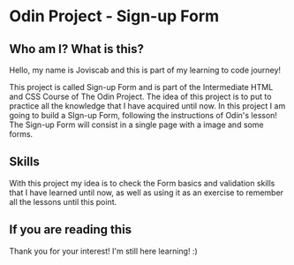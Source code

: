 # Odin Project - Sign-up Form

## Who am I? What is this?

Hello, my name is Joviscab and this is part of my learning to code journey!

This project is called Sign-up Form and is part of the Intermediate HTML and CSS Course of The Odin Project. The idea of this project is to put to practice all the knowledge that I have acquired until now. In this project I am going to build a SIgn-up Form, following the instructions of Odin's lesson! The Sign-up Form will consist in a single page with a image and some forms.

## Skills

With this project my idea is to check the Form basics and validation skills that I have learned until now, as well as using it as an exercise to remember all the lessons until this point.

## If you are reading this
Thank you for your interest! I'm still here learning! :)
